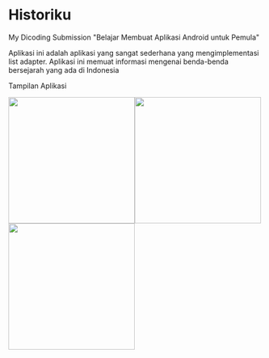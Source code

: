 # Historiku
My Dicoding Submission "Belajar Membuat Aplikasi Android untuk Pemula"

Aplikasi ini adalah aplikasi yang sangat sederhana yang mengimplementasi list adapter. Aplikasi ini memuat informasi mengenai benda-benda bersejarah yang ada di Indonesia

Tampilan Aplikasi

<img src="https://user-images.githubusercontent.com/15353477/64539456-b936e780-d348-11e9-909d-795b49b3bbcb.jpg" width = 250><img src="https://user-images.githubusercontent.com/15353477/64539457-b9cf7e00-d348-11e9-9303-2c54144d29c9.jpg" width = 250><img src="https://user-images.githubusercontent.com/15353477/64539458-ba681480-d348-11e9-9740-a3a9612d254d.jpg" width = 250>
